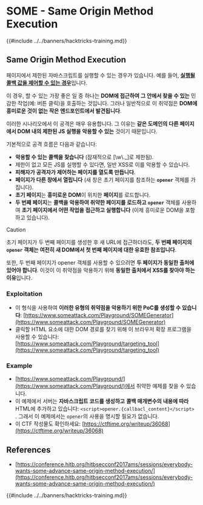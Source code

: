 # SOME - Same Origin Method Execution

{{#include ../../banners/hacktricks-training.md}}

## Same Origin Method Execution

페이지에서 제한된 자바스크립트를 실행할 수 있는 경우가 있습니다. 예를 들어, [**실행될 콜백 값을 제어할 수 있는 경우**](#javascript-function)입니다.

이 경우, 할 수 있는 가장 좋은 일 중 하나는 **DOM에 접근하여 그 안에서 찾을 수 있는** 민감한 작업(예: 버튼 클릭)을 호출하는 것입니다. 그러나 일반적으로 이 취약점은 **DOM에 흥미로운 것이 없는 작은 엔드포인트에서 발견됩니다**.

이러한 시나리오에서 이 공격은 매우 유용합니다. 그 이유는 **같은 도메인의 다른 페이지에서 DOM 내의 제한된 JS 실행을 악용할 수 있는** 것이기 때문입니다.

기본적으로 공격 흐름은 다음과 같습니다:

- **악용할 수 있는 콜백을 찾습니다** (잠재적으로 \[\w\\.\_]로 제한됨).
- 제한이 없고 모든 JS를 실행할 수 있다면, 일반 XSS로 이를 악용할 수 있습니다.
- **피해자가 공격자가 제어하는 페이지를 열도록 만듭니다**.
- **페이지가 다른 창에서 열립니다** (새 창은 초기 페이지를 참조하는 **`opener`** 객체를 가집니다).
- **초기 페이지**는 **흥미로운 DOM**이 위치한 **페이지**를 로드합니다.
- **두 번째 페이지**는 **콜백을 악용하여 취약한 페이지를 로드하고** **`opener`** 객체를 사용하여 **초기 페이지에서 어떤 작업을 접근하고 실행합니다** (이제 흥미로운 DOM을 포함하고 있습니다).

> [!CAUTION]
> 초기 페이지가 두 번째 페이지를 생성한 후 새 URL에 접근하더라도, **두 번째 페이지의 `opener` 객체는 여전히 새 DOM에서 첫 번째 페이지에 대한 유효한 참조입니다**.
>
> 또한, 두 번째 페이지가 opener 객체를 사용할 수 있으려면 **두 페이지가 동일한 출처에 있어야 합니다**. 이것이 이 취약점을 악용하기 위해 **동일한 출처에서 XSS를 찾아야 하는 이유**입니다.

### Exploitation

- 이 형식을 사용하여 **이러한 유형의 취약점을 악용하기 위한 PoC를 생성할 수 있습니다**: [https://www.someattack.com/Playground/SOMEGenerator](https://www.someattack.com/Playground/SOMEGenerator)
- 클릭할 HTML 요소에 대한 DOM 경로를 찾기 위해 이 브라우저 확장 프로그램을 사용할 수 있습니다: [https://www.someattack.com/Playground/targeting_tool](https://www.someattack.com/Playground/targeting_tool)

### Example

- [https://www.someattack.com/Playground/](https://www.someattack.com/Playground/)에서 취약한 예제를 찾을 수 있습니다.
- 이 예제에서 서버는 **자바스크립트 코드를 생성하고** **콜백 매개변수의 내용에 따라** HTML에 추가하고 있습니다: `<script>opener.{callbacl_content}</script>` . 그래서 이 예제에서는 `opener`의 사용을 명시할 필요가 없습니다.
- 이 CTF 작성물도 확인하세요: [https://ctftime.org/writeup/36068](https://ctftime.org/writeup/36068)

## References

- [https://conference.hitb.org/hitbsecconf2017ams/sessions/everybody-wants-some-advance-same-origin-method-execution/](https://conference.hitb.org/hitbsecconf2017ams/sessions/everybody-wants-some-advance-same-origin-method-execution/)

{{#include ../../banners/hacktricks-training.md}}
